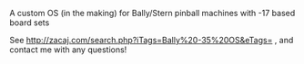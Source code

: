 A custom OS (in the making) for Bally/Stern pinball machines with -17 based board sets

See http://zacaj.com/search.php?iTags=Bally%20-35%20OS&eTags= , and contact me with any questions!